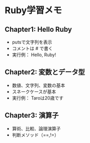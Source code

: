 # Ruby学習メモ

## Chapter1: Hello Ruby
- putsで文字列を表示
- コメントは # で書く
- 実行例：
Hello, Ruby!

## Chapter2: 変数とデータ型
- 数値、文字列、変数の基本
- スネークケースが基本
- 実行例：
Taroは20歳です

## Chapter3: 演算子
- 算術、比較、論理演算子
- 判断メソッド（==,!=）